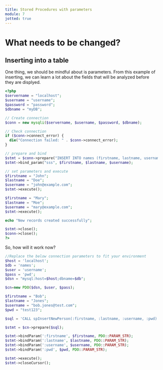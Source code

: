 ```yaml
---
title: Stored Procedures with parameters
module: 7
jotted: true
---
```


# What needs to be changed?

## Inserting into a table

One thing, we should be mindful about is parameters.  From this example of inserting, we can learn a lot about the fields that will be analyzed before they are displyed. 

```php
<?php
$servername = "localhost";
$username = "username";
$password = "password";
$dbname = "myDB";

// Create connection
$conn = new mysqli($servername, $username, $password, $dbname);

// Check connection
if ($conn->connect_error) {
  die("Connection failed: " . $conn->connect_error);
}

// prepare and bind
$stmt = $conn->prepare("INSERT INTO names (firstname, lastname, username) VALUES (?, ?, ?)");
$stmt->bind_param("sss", $firstname, $lastname, $username);

// set parameters and execute
$firstname = "John";
$lastname = "Doe";
$username = "john@example.com";
$stmt->execute();

$firstname = "Mary";
$lastname = "Moe";
$username = "mary@example.com";
$stmt->execute();

echo "New records created successfully";

$stmt->close();
$conn->close();
?>
```

So, how will it work now?

```php
//Replace the below connection parameters to fit your environment
$host = 'localhost'; 
$db = 'names';
$user = 'username';
$pass = 'pwd';
$dsn = "mysql:host=$host;dbname=$db";

$cn=new PDO($dsn, $user, $pass);

$firstname = "Bob";
$lastname = "Jones";
$username = "bob.jones@test.com";
$pwd = "test123";

$sql = 'CALL spInsertNewPerson(:firstname, :lastname, :username, :pwd)';

$stmt = $cn->prepare($sql);

$stmt->bindParam(':firstname', $firstname, PDO::PARAM_STR);
$stmt->bindParam(':lastname', $lastname, PDO::PARAM_STR);
$stmt->bindParam(':username', $username, PDO::PARAM_STR);
$stmt->bindParam(':pwd', $pwd, PDO::PARAM_STR);

$stmt->execute();
$stmt->closeCursor();

```


